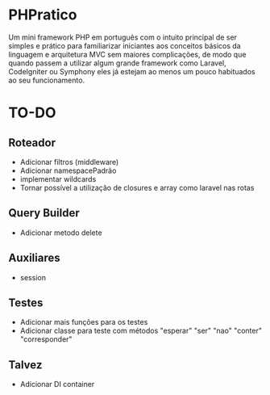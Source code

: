 # PHPratico
Um mini framework PHP em português com o intuito principal de ser simples e prático para familiarizar iniciantes aos conceitos básicos da linguagem e arquitetura MVC sem maiores complicações, de modo que quando passem a utilizar algum grande framework como Laravel, CodeIgniter ou Symphony eles já estejam ao menos um pouco habituados ao seu funcionamento.

# TO-DO

   ## Roteador
   - Adicionar filtros (middleware)
   - Adicionar namespacePadrão
   - implementar wildcards
   - Tornar possível a utilização de closures e array como laravel nas rotas

   ## Query Builder
   - Adicionar metodo delete

   ## Auxiliares
   - session 

   ## Testes
   - Adicionar mais funções para os testes
   - Adicionar classe para teste com métodos "esperar" "ser" "nao" "conter" "corresponder"

   ## Talvez
   - Adicionar DI container
   